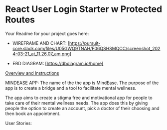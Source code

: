 # React User Login Starter w Protected Routes

Your Readme for your project goes here:

* WIREFRAME AND CHART: [https://pursuit-core.slack.com/files/U05GWQ9TNAH/F06QSHSMQCC/screenshot_2024-03-21_at_11.26.07_am.png] 

* ERD DIAGRAM: [https://dbdiagram.io/home]

[Overview and Instructions](./instructions.md)

MINDEASE APP:
The name of the the app is MindEase. The purpose of the app is to create a bridge and a tool to facilitate mental wellness. 

The app aims to create a stigma free and motivational app for people to take care of their mental wellness needs. The app does this by giving people the option to create an account, pick a doctor of their choosing and then book an appointment.

User Stories:
